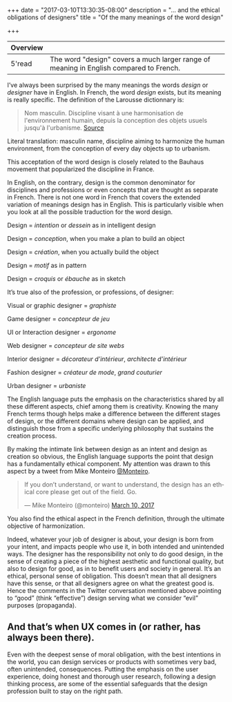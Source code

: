 +++
date = "2017-03-10T13:30:35-08:00"
description = "... and the ethical obligations of designers"
title = "Of the many meanings of the word design"

+++

 <div class="overview">

 Overview | <i class="fa fa-highlighter"></i>
 ---------|---
 5'read   | The word "design" covers a much larger range of meaning in English compared to French. 

 </div>

I’ve always been surprised by the many meanings the words *design* or *designer* have in English. In French, the word *design* exists, but its meaning is really specific. The definition of the Larousse dictionnary is:

>Nom masculin. Discipline visant à une harmonisation de l'environnement humain, depuis la conception des objets usuels jusqu'à l'urbanisme. 
>[Source](http://www.larousse.fr/dictionnaires/francais/design/24461?q=design#24339)

Literal translation: masculin name, discipline aiming to harmonize the human environment, from the conception of every day objects up to urbanism.

This acceptation of the word design is closely related to the Bauhaus movement that popularized the discipline in France. 

In English, on the contrary, design is the common denominator for disciplines and professions or even concepts that are thought as separate in French. There is not one word in French that covers the extended variation of meanings design has in English. This is particularly visible when you look at all the possible traduction for the word design.

Design = *intention* or *dessein* as in intelligent design

Design = *conception*, when you make a plan to build an object

Design = *création*, when you actually build the object

Design = *motif* as in pattern

Design = *croquis* or *ébauche* as in sketch

It’s true also of the profession, or professions, of designer:

Visual or graphic designer = *graphiste*

Game designer = *concepteur de jeu*

UI or Interaction designer = *ergonome* 

Web designer = *concepteur de site webs*

Interior designer = *décorateur d’intérieur*, *architecte d’intérieur*

Fashion designer = *créateur de mode*, *grand couturier*

Urban designer = *urbaniste*

The English language puts the emphasis on the characteristics shared by all these different aspects, chief among them is creativity. Knowing the many French terms though helps make a difference between the different stages of design, or the different domains where design can be applied, and distinguish those from a specific underlying philosophy that sustains the creation process. 

By making the intimate link between design as an intent and design as creation so obvious, the English language supports the point that design has a fundamentally ethical component. My attention was drawn to this aspect by a tweet from Mike Monteiro [@Monteiro](https://twitter.com/monteiro). 

<blockquote class="twitter-tweet" data-lang="en"><p lang="en" dir="ltr">If you don’t understand, or want to understand, the design has an ethical core please get out of the field. Go.</p>&mdash; Mike Monteiro (@monteiro) <a href="https://twitter.com/monteiro/status/840227522423930880">March 10, 2017</a></blockquote>
<script async src="//platform.twitter.com/widgets.js" charset="utf-8"></script>

You also find the ethical aspect in the French definition, through the ultimate objective of harmonization.


Indeed, whatever your job of designer is about, your design is born from your intent, and impacts people who use it, in both intended and unintended ways. The designer has the responsibility not only to do good design, in the sense of creating a piece of the highest aesthetic and functional quality, but also to design for good, as in to benefit users and society in general. It’s an ethical, personal sense of obligation. This doesn’t mean that all designers have this sense, or that all designers agree on what the greatest good is. Hence the comments in the Twitter conversation mentioned above pointing to “good” (think “effective”) design serving what we consider “evil” purposes (propaganda). 

## And that’s when UX comes in (or rather, has always been there). 

Even with the deepest sense of moral obligation, with the best intentions in the world, you can design services or products with sometimes very bad, often unintended, consequences. Putting the emphasis on the user experience, doing honest and thorough user research, following a design thinking process, are some of the essential safeguards that the design profession built to stay on the right path.
